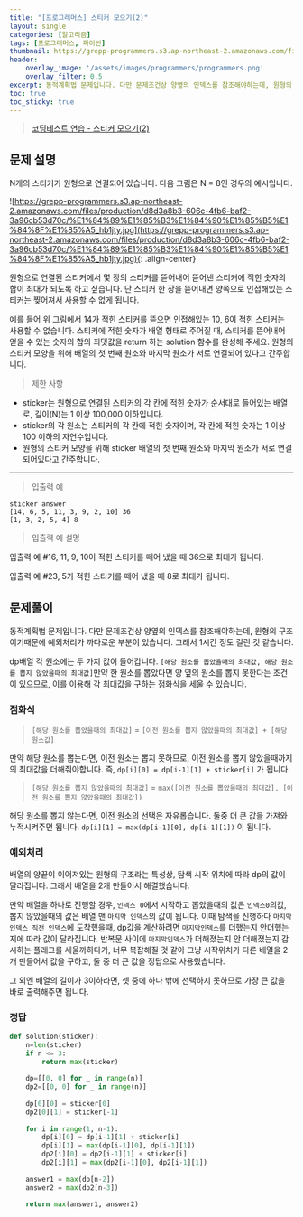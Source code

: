 ```yaml
---
title: "[프로그래머스] 스티커 모으기(2)"
layout: single
categories: [알고리즘]
tags: [프로그래머스, 파이썬]
thumbnail: https://grepp-programmers.s3.ap-northeast-2.amazonaws.com/files/production/d8d3a8b3-606c-4fb6-baf2-3a96cb53d70c/%E1%84%89%E1%85%B3%E1%84%90%E1%85%B5%E1%84%8F%E1%85%A5_hb1jty.jpg
header:
    overlay_image: '/assets/images/programmers/programmers.png'
    overlay_filter: 0.5
excerpt: 동적계획법 문제입니다. 다만 문제조건상 양옆의 인덱스를 참조해야하는데, 원형의 구조이기때문에 예외처리가 까다로운 부분이 있습니다. 그래서 1시간 정도 걸린 것 같습니다.
toc: true
toc_sticky: true
---
```


>[코딩테스트 연습 - 스티커 모으기(2)](https://programmers.co.kr/learn/courses/30/lessons/12971)
>


## 문제 설명

N개의 스티커가 원형으로 연결되어 있습니다. 다음 그림은 N = 8인 경우의 예시입니다.

![https://grepp-programmers.s3.ap-northeast-2.amazonaws.com/files/production/d8d3a8b3-606c-4fb6-baf2-3a96cb53d70c/%E1%84%89%E1%85%B3%E1%84%90%E1%85%B5%E1%84%8F%E1%85%A5_hb1jty.jpg](https://grepp-programmers.s3.ap-northeast-2.amazonaws.com/files/production/d8d3a8b3-606c-4fb6-baf2-3a96cb53d70c/%E1%84%89%E1%85%B3%E1%84%90%E1%85%B5%E1%84%8F%E1%85%A5_hb1jty.jpg){: .align-center}

원형으로 연결된 스티커에서 몇 장의 스티커를 뜯어내어 뜯어낸 스티커에 적힌 숫자의 합이 최대가 되도록 하고 싶습니다. 단 스티커 한 장을 뜯어내면 양쪽으로 인접해있는 스티커는 찢어져서 사용할 수 없게 됩니다.

예를 들어 위 그림에서 14가 적힌 스티커를 뜯으면 인접해있는 10, 6이 적힌 스티커는 사용할 수 없습니다. 스티커에 적힌 숫자가 배열 형태로 주어질 때, 스티커를 뜯어내어 얻을 수 있는 숫자의 합의 최댓값을 return 하는 solution 함수를 완성해 주세요. 원형의 스티커 모양을 위해 배열의 첫 번째 원소와 마지막 원소가 서로 연결되어 있다고 간주합니다.

> 제한 사항

- sticker는 원형으로 연결된 스티커의 각 칸에 적힌 숫자가 순서대로 들어있는 배열로, 길이(N)는 1 이상 100,000 이하입니다.
- sticker의 각 원소는 스티커의 각 칸에 적힌 숫자이며, 각 칸에 적힌 숫자는 1 이상 100 이하의 자연수입니다.
- 원형의 스티커 모양을 위해 sticker 배열의 첫 번째 원소와 마지막 원소가 서로 연결되어있다고 간주합니다.

---

> 입출력 예

```
sticker answer
[14, 6, 5, 11, 3, 9, 2, 10]	36
[1, 3, 2, 5, 4]	8
```

> 입출력 예 설명

입출력 예 #16, 11, 9, 10이 적힌 스티커를 떼어 냈을 때 36으로 최대가 됩니다.

입출력 예 #23, 5가 적힌 스티커를 떼어 냈을 때 8로 최대가 됩니다.

## 문제풀이

동적계획법 문제입니다. 다만 문제조건상 양옆의 인덱스를 참조해야하는데, 원형의 구조이기때문에 예외처리가 까다로운 부분이 있습니다. 그래서 1시간 정도 걸린 것 같습니다.

dp배열 각 원소에는 두 가지 값이 들어갑니다. `[해당 원소를 뽑았을때의 최대값, 해당 원소를 뽑지 않았을때의 최대값]`만약 한 원소를 뽑았다면 양 옆의 원소를 뽑지 못한다는 조건이 있으므로, 이를 이용해 각 최대값을 구하는 점화식을 세울 수 있습니다.

### 점화식

> `[해당 원소를 뽑았을때의 최대값]` = `[이전 원소를 뽑지 않았을때의 최대값] + [해당 원소값]`
> 

만약 해당 원소를 뽑는다면, 이전 원소는 뽑지 못하므로, 이전 원소를 뽑지 않았을때까지의 최대값을 더해줘야합니다. 즉, `dp[i][0] = dp[i-1][1] + sticker[i]` 가 됩니다.

> `[해당 원소를 뽑지 않았을때의 최대값]` = `max([이전 원소를 뽑았을때의 최대값], [이전 원소를 뽑지 않았을때의 최대값])`
> 

해당 원소를 뽑지 않는다면, 이전 원소의 선택은 자유롭습니다. 둘중 더 큰 값을 가져와 누적시켜주면 됩니다. `dp[i][1] = max(dp[i-1][0], dp[i-1][1])` 이 됩니다.

### 예외처리

배열의 양끝이 이어져있는 원형의 구조라는 특성상, 탐색 시작 위치에 따라 dp의 값이 달라집니다. 그래서 배열을 2개 만들어서 해결했습니다.

만약 배열을 하나로 진행할 경우, `인덱스 0`에서 시작하고 뽑았을때의 값은 `인덱스0`의값, 뽑지 않았을때의 값은 배열 맨 `마지막 인덱스`의 값이 됩니다. 이때 탐색을 진행하다 `마지막인덱스 직전 인덱스`에 도착했을때, dp값을 계산하려면 `마지막인덱스`를 더했는지 안더했는지에 따라 값이 달라집니다. 반복문 사이에 `마지막인덱스`가 더해졌는지 안 더해졌는지 감시하는 플래그를 세울까하다가, 너무 복잡해질 것 같아 그냥 시작위치가 다른 배열을 2개 만들어서 값을 구하고, 둘 중 더 큰 값을 정답으로 사용했습니다.

그 외엔 배열의 길이가 3이하라면, 셋 중에 하나 밖에 선택하지 못하므로 가장 큰 값을 바로 출력해주면 됩니다.

### 정답

```python
def solution(sticker):
    n=len(sticker)
    if n <= 3:
        return max(sticker)
    
    dp=[[0, 0] for _ in range(n)]
    dp2=[[0, 0] for _ in range(n)]
    
    dp[0][0] = sticker[0]
    dp2[0][1] = sticker[-1]
    
    for i in range(1, n-1):
        dp[i][0] = dp[i-1][1] + sticker[i]
        dp[i][1] = max(dp[i-1][0], dp[i-1][1])
        dp2[i][0] = dp2[i-1][1] + sticker[i]
        dp2[i][1] = max(dp2[i-1][0], dp2[i-1][1])
        
    answer1 = max(dp[n-2])
    answer2 = max(dp2[n-3])
    
    return max(answer1, answer2)
```